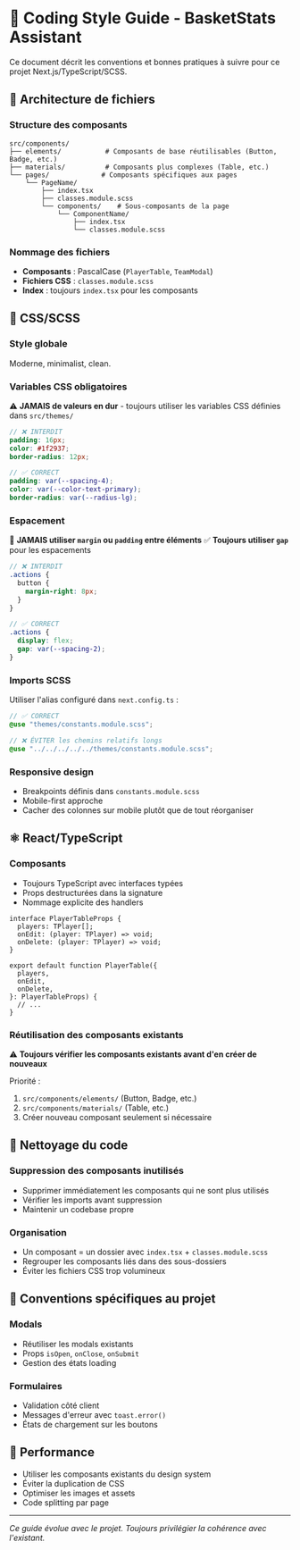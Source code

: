 # 🎨 Coding Style Guide - BasketStats Assistant

Ce document décrit les conventions et bonnes pratiques à suivre pour ce projet Next.js/TypeScript/SCSS.

## 📁 Architecture de fichiers

### Structure des composants

```
src/components/
├── elements/           # Composants de base réutilisables (Button, Badge, etc.)
├── materials/          # Composants plus complexes (Table, etc.)
└── pages/             # Composants spécifiques aux pages
    └── PageName/
        ├── index.tsx
        ├── classes.module.scss
        └── components/    # Sous-composants de la page
            └── ComponentName/
                ├── index.tsx
                └── classes.module.scss
```

### Nommage des fichiers

- **Composants** : PascalCase (`PlayerTable`, `TeamModal`)
- **Fichiers CSS** : `classes.module.scss`
- **Index** : toujours `index.tsx` pour les composants

## 🎨 CSS/SCSS

### Style globale

Moderne, minimalist, clean.

### Variables CSS obligatoires

⚠️ **JAMAIS de valeurs en dur** - toujours utiliser les variables CSS définies dans `src/themes/`

```scss
// ❌ INTERDIT
padding: 16px;
color: #1f2937;
border-radius: 12px;

// ✅ CORRECT
padding: var(--spacing-4);
color: var(--color-text-primary);
border-radius: var(--radius-lg);
```

### Espacement

🚫 **JAMAIS utiliser `margin` ou `padding` entre éléments**
✅ **Toujours utiliser `gap`** pour les espacements

```scss
// ❌ INTERDIT
.actions {
  button {
    margin-right: 8px;
  }
}

// ✅ CORRECT
.actions {
  display: flex;
  gap: var(--spacing-2);
}
```

### Imports SCSS

Utiliser l'alias configuré dans `next.config.ts` :

```scss
// ✅ CORRECT
@use "themes/constants.module.scss";

// ❌ ÉVITER les chemins relatifs longs
@use "../../../../../themes/constants.module.scss";
```

### Responsive design

- Breakpoints définis dans `constants.module.scss`
- Mobile-first approche
- Cacher des colonnes sur mobile plutôt que de tout réorganiser

## ⚛️ React/TypeScript

### Composants

- Toujours TypeScript avec interfaces typées
- Props destructurées dans la signature
- Nommage explicite des handlers

```tsx
interface PlayerTableProps {
  players: TPlayer[];
  onEdit: (player: TPlayer) => void;
  onDelete: (player: TPlayer) => void;
}

export default function PlayerTable({
  players,
  onEdit,
  onDelete,
}: PlayerTableProps) {
  // ...
}
```

### Réutilisation des composants existants

⚠️ **Toujours vérifier les composants existants avant d'en créer de nouveaux**

Priorité :

1. `src/components/elements/` (Button, Badge, etc.)
2. `src/components/materials/` (Table, etc.)
3. Créer nouveau composant seulement si nécessaire

## 🧹 Nettoyage du code

### Suppression des composants inutilisés

- Supprimer immédiatement les composants qui ne sont plus utilisés
- Vérifier les imports avant suppression
- Maintenir un codebase propre

### Organisation

- Un composant = un dossier avec `index.tsx` + `classes.module.scss`
- Regrouper les composants liés dans des sous-dossiers
- Éviter les fichiers CSS trop volumineux

## 🎯 Conventions spécifiques au projet

### Modals

- Réutiliser les modals existants
- Props `isOpen`, `onClose`, `onSubmit`
- Gestion des états loading

### Formulaires

- Validation côté client
- Messages d'erreur avec `toast.error()`
- États de chargement sur les boutons

## 🚀 Performance

- Utiliser les composants existants du design system
- Éviter la duplication de CSS
- Optimiser les images et assets
- Code splitting par page

---

_Ce guide évolue avec le projet. Toujours privilégier la cohérence avec l'existant._
